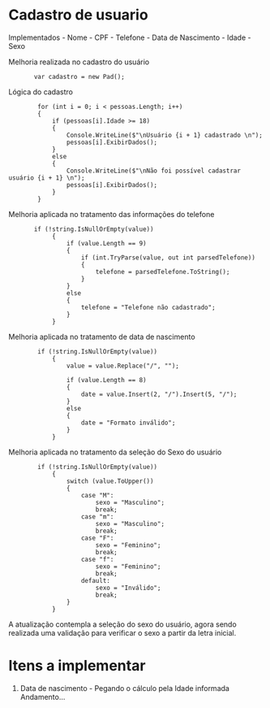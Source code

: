 # Cadastro de usuario

Implementados - Nome - CPF - Telefone - Data de Nascimento - Idade - Sexo
 

Melhoria realizada no cadastro do usuário

           var cadastro = new Pad();
           

Lógica do cadastro

            for (int i = 0; i < pessoas.Length; i++)
            {
                if (pessoas[i].Idade >= 18)
                {
                    Console.WriteLine($"\nUsuário {i + 1} cadastrado \n");
                    pessoas[i].ExibirDados();
                }
                else
                {
                    Console.WriteLine($"\nNão foi possível cadastrar usuário {i + 1} \n");
                    pessoas[i].ExibirDados();
                }
            }
            
            
Melhoria aplicada no tratamento das informações do telefone

           if (!string.IsNullOrEmpty(value))
                {
                    if (value.Length == 9)
                    {
                        if (int.TryParse(value, out int parsedTelefone))
                        {
                            telefone = parsedTelefone.ToString();
                        }
                    }
                    else
                    {
                        telefone = "Telefone não cadastrado";
                    }
                }
                              

Melhoria aplicada no tratamento de data de nascimento 

            if (!string.IsNullOrEmpty(value))
                {
                    value = value.Replace("/", "");

                    if (value.Length == 8)
                    {
                        date = value.Insert(2, "/").Insert(5, "/");
                    }
                    else
                    {
                        date = "Formato inválido";
                    }
                }
                

Melhoria aplicada no tratamento da seleção do Sexo do usuário

            if (!string.IsNullOrEmpty(value))
                {
                    switch (value.ToUpper())
                    {
                        case "M":
                            sexo = "Masculino";
                            break;
                        case "m":
                            sexo = "Masculino";
                            break;
                        case "F":
                            sexo = "Feminino";
                            break;
                        case "f":
                            sexo = "Feminino";
                            break;
                        default:
                            sexo = "Inválido";
                            break;
                    }
                }

A atualização contempla a seleção do sexo do usuário, agora sendo realizada uma validação para verificar o sexo a partir da letra inicial.

# Itens a implementar 

1. Data de nascimento - Pegando o cálculo pela Idade informada Andamento... 

